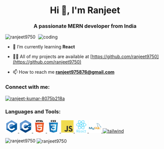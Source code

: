 
<h1 align="center">Hi 👋, I'm Ranjeet</h1>
<h3 align="center">A passionate MERN developer from India</h3>
<img align="right" alt="coding" width="400" src="https://user-images.githubusercontent.com/60878374/209645719-1452fdc7-bdb0-4518-afdf-fdb3073d1028.png">

<p align="left"> <img src="https://komarev.com/ghpvc/?username=ranjeet9750&label=Profile%20views&color=0e75b6&style=flat" alt="ranjeet9750" /> </p>

- 🌱 I’m currently learning **React**

- 👨‍💻 All of my projects are available at [https://github.com/ranjeet9750](https://github.com/ranjeet9750)

- 📫 How to reach me **ranjeet975876@gmail.com**

<h3 align="left">Connect with me:</h3>
<p align="left">
<a href="https://linkedin.com/in/ranjeet-kumar-8075b218a/" target="blank"><img align="center" src="https://raw.githubusercontent.com/rahuldkjain/github-profile-readme-generator/master/src/images/icons/Social/linked-in-alt.svg" alt="ranjeet-kumar-8075b218a" height="30" width="40" /></a>
</p>

<h3 align="left">Languages and Tools:</h3>
<p align="left">
<a href="https://www.cprogramming.com/" target="_blank" rel="noreferrer"> <img src="https://raw.githubusercontent.com/devicons/devicon/master/icons/c/c-original.svg" alt="c" width="40" height="40"/> </a>
<a href="https://www.w3schools.com/cpp/" target="_blank" rel="noreferrer"> <img src="https://raw.githubusercontent.com/devicons/devicon/master/icons/cplusplus/cplusplus-original.svg" alt="cplusplus" width="40" height="40"/> </a>
<a href="https://www.w3.org/html/" target="_blank" rel="noreferrer"> <img src="https://raw.githubusercontent.com/devicons/devicon/master/icons/html5/html5-original-wordmark.svg" alt="html5" width="40" height="40"/> </a>
<a href="https://www.w3schools.com/css/" target="_blank" rel="noreferrer"> <img src="https://raw.githubusercontent.com/devicons/devicon/master/icons/css3/css3-original-wordmark.svg" alt="css3" width="40" height="40"/> </a>  
<a href="https://developer.mozilla.org/en-US/docs/Web/JavaScript" target="_blank" rel="noreferrer"> <img src="https://raw.githubusercontent.com/devicons/devicon/master/icons/javascript/javascript-original.svg" alt="javascript" width="40" height="40"/> </a>  
<a href="https://reactjs.org/" target="_blank" rel="noreferrer"> <img src="https://raw.githubusercontent.com/devicons/devicon/master/icons/react/react-original-wordmark.svg" alt="react" width="40" height="40"/> </a> 
<a href="https://www.mysql.com/" target="_blank" rel="noreferrer"> <img src="https://raw.githubusercontent.com/devicons/devicon/master/icons/mysql/mysql-original-wordmark.svg" alt="mysql" width="40" height="40"/> </a>
<a href="https://tailwindcss.com/" target="_blank" rel="noreferrer"> <img src="https://www.vectorlogo.zone/logos/tailwindcss/tailwindcss-icon.svg" alt="tailwind" width="40" height="40"/> </a>
</p>

<p><img align="left" src="https://github-readme-stats.vercel.app/api/top-langs?username=ranjeet9750&show_icons=true&locale=en&layout=compact" alt="ranjeet9750" /></p>

<p>&nbsp;<img align="center" src="https://github-readme-stats.vercel.app/api?username=ranjeet9750&show_icons=true&locale=en" alt="ranjeet9750" /></p>
